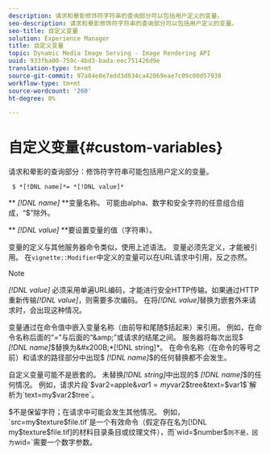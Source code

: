 ```yaml
---
description: 请求和晕影修饰符字符串的查询部分可以包括用户定义的变量。
seo-description: 请求和晕影修饰符字符串的查询部分可以包括用户定义的变量。
seo-title: 自定义变量
solution: Experience Manager
title: 自定义变量
topic: Dynamic Media Image Serving - Image Rendering API
uuid: 933fba00-759c-4bd3-bada-eec751426d9e
translation-type: tm+mt
source-git-commit: 97a84e8e7edd3d834ca42069eae7c09c00d57938
workflow-type: tm+mt
source-wordcount: '260'
ht-degree: 0%

---
```



# 自定义变量{#custom-variables}

请求和晕影的查询部分：修饰符字符串可能包括用户定义的变量。

` $ *[!DNL name]*= *[!DNL value]*`

** *[!DNL name]* **变量名称。 可能由alpha、数字和安全字符的任意组合组成，“$”除外。

** *[!DNL value]* **要设置变量的值（字符串）。

变量的定义与其他服务器命令类似，使用上述语法。 变量必须先定义，才能被引用。 在`vignette::Modifier`中定义的变量可以在URL请求中引用，反之亦然。

>[!NOTE]
>
>*[!DNL value]* 必须采用单遍URL编码，才能进行安全HTTP传输。如果通过HTTP重新传输&#x200B;*[!DNL value]*，则需要多次编码。 在将&#x200B;*[!DNL value]*&#x200B;替换为嵌套外来请求时，会出现这种情况。

变量通过在命令值中嵌入变量名称（由前导和尾随$括起来）来引用。 例如，在命令名称后面的“=”与后面的“&amp;”或请求的结尾之间。 服务器将每次出现$ *[!DNL name]*$替换为&#x200B;*[!DNL string]*。 在命令名称（在命令的等号之前）和请求的路径部分中出现$ *[!DNL name]*$的任何替换都不会发生。

自定义变量可能不是嵌套的。 未替换&#x200B;*[!DNL string]*&#x200B;中出现的$ *[!DNL name]*$的任何情况。 例如，请求片段`$var2=apple&$var1=my$var2$tree&text=$var1$`解析为`text=my$var2$tree`。

$不是保留字符；在请求中可能会发生其他情况。 例如，`src=my$texture$file.tif`是一个有效命令（假定存在名为[!DNL my$texture$file.tif]的材料目录条目或纹理文件），而`wid=$number$`则不是，因为`wid=`需要一个数字参数。
